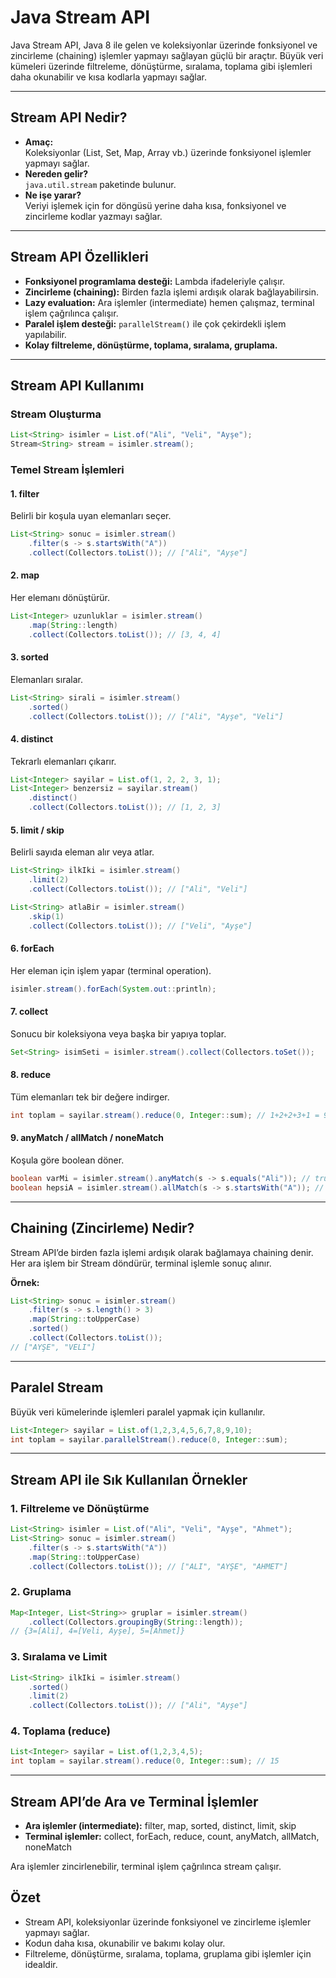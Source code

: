 # Java Stream API

Java Stream API, Java 8 ile gelen ve koleksiyonlar üzerinde fonksiyonel ve zincirleme (chaining) işlemler yapmayı sağlayan güçlü bir araçtır. Büyük veri kümeleri üzerinde filtreleme, dönüştürme, sıralama, toplama gibi işlemleri daha okunabilir ve kısa kodlarla yapmayı sağlar.

---

## Stream API Nedir?

- **Amaç:**  
  Koleksiyonlar (List, Set, Map, Array vb.) üzerinde fonksiyonel işlemler yapmayı sağlar.
- **Nereden gelir?**  
  `java.util.stream` paketinde bulunur.
- **Ne işe yarar?**  
  Veriyi işlemek için for döngüsü yerine daha kısa, fonksiyonel ve zincirleme kodlar yazmayı sağlar.

---

## Stream API Özellikleri

- **Fonksiyonel programlama desteği:** Lambda ifadeleriyle çalışır.
- **Zincirleme (chaining):** Birden fazla işlemi ardışık olarak bağlayabilirsin.
- **Lazy evaluation:** Ara işlemler (intermediate) hemen çalışmaz, terminal işlem çağrılınca çalışır.
- **Paralel işlem desteği:** `parallelStream()` ile çok çekirdekli işlem yapılabilir.
- **Kolay filtreleme, dönüştürme, toplama, sıralama, gruplama.**

---

## Stream API Kullanımı

### Stream Oluşturma

```java
List<String> isimler = List.of("Ali", "Veli", "Ayşe");
Stream<String> stream = isimler.stream();
```

### Temel Stream İşlemleri

#### 1. filter

Belirli bir koşula uyan elemanları seçer.

```java
List<String> sonuc = isimler.stream()
    .filter(s -> s.startsWith("A"))
    .collect(Collectors.toList()); // ["Ali", "Ayşe"]
```

#### 2. map

Her elemanı dönüştürür.

```java
List<Integer> uzunluklar = isimler.stream()
    .map(String::length)
    .collect(Collectors.toList()); // [3, 4, 4]
```

#### 3. sorted

Elemanları sıralar.

```java
List<String> sirali = isimler.stream()
    .sorted()
    .collect(Collectors.toList()); // ["Ali", "Ayşe", "Veli"]
```

#### 4. distinct

Tekrarlı elemanları çıkarır.

```java
List<Integer> sayilar = List.of(1, 2, 2, 3, 1);
List<Integer> benzersiz = sayilar.stream()
    .distinct()
    .collect(Collectors.toList()); // [1, 2, 3]
```

#### 5. limit / skip

Belirli sayıda eleman alır veya atlar.

```java
List<String> ilkIki = isimler.stream()
    .limit(2)
    .collect(Collectors.toList()); // ["Ali", "Veli"]

List<String> atlaBir = isimler.stream()
    .skip(1)
    .collect(Collectors.toList()); // ["Veli", "Ayşe"]
```

#### 6. forEach

Her eleman için işlem yapar (terminal operation).

```java
isimler.stream().forEach(System.out::println);
```

#### 7. collect

Sonucu bir koleksiyona veya başka bir yapıya toplar.

```java
Set<String> isimSeti = isimler.stream().collect(Collectors.toSet());
```

#### 8. reduce

Tüm elemanları tek bir değere indirger.

```java
int toplam = sayilar.stream().reduce(0, Integer::sum); // 1+2+2+3+1 = 9
```

#### 9. anyMatch / allMatch / noneMatch

Koşula göre boolean döner.

```java
boolean varMi = isimler.stream().anyMatch(s -> s.equals("Ali")); // true
boolean hepsiA = isimler.stream().allMatch(s -> s.startsWith("A")); // false
```

---

## Chaining (Zincirleme) Nedir?

Stream API’de birden fazla işlemi ardışık olarak bağlamaya chaining denir. Her ara işlem bir Stream döndürür, terminal işlemle sonuç alınır.

**Örnek:**
```java
List<String> sonuc = isimler.stream()
    .filter(s -> s.length() > 3)
    .map(String::toUpperCase)
    .sorted()
    .collect(Collectors.toList());
// ["AYŞE", "VELI"]
```

---

## Paralel Stream

Büyük veri kümelerinde işlemleri paralel yapmak için kullanılır.

```java
List<Integer> sayilar = List.of(1,2,3,4,5,6,7,8,9,10);
int toplam = sayilar.parallelStream().reduce(0, Integer::sum);
```

---

## Stream API ile Sık Kullanılan Örnekler

### 1. Filtreleme ve Dönüştürme

```java
List<String> isimler = List.of("Ali", "Veli", "Ayşe", "Ahmet");
List<String> sonuc = isimler.stream()
    .filter(s -> s.startsWith("A"))
    .map(String::toUpperCase)
    .collect(Collectors.toList()); // ["ALI", "AYŞE", "AHMET"]
```

### 2. Gruplama

```java
Map<Integer, List<String>> gruplar = isimler.stream()
    .collect(Collectors.groupingBy(String::length));
// {3=[Ali], 4=[Veli, Ayşe], 5=[Ahmet]}
```

### 3. Sıralama ve Limit

```java
List<String> ilkIki = isimler.stream()
    .sorted()
    .limit(2)
    .collect(Collectors.toList()); // ["Ali", "Ayşe"]
```

### 4. Toplama (reduce)

```java
List<Integer> sayilar = List.of(1,2,3,4,5);
int toplam = sayilar.stream().reduce(0, Integer::sum); // 15
```

---

## Stream API’de Ara ve Terminal İşlemler

- **Ara işlemler (intermediate):** filter, map, sorted, distinct, limit, skip
- **Terminal işlemler:** collect, forEach, reduce, count, anyMatch, allMatch, noneMatch

Ara işlemler zincirlenebilir, terminal işlem çağrılınca stream çalışır.

## Özet

- Stream API, koleksiyonlar üzerinde fonksiyonel ve zincirleme işlemler yapmayı sağlar.
- Kodun daha kısa, okunabilir ve bakımı kolay olur.
- Filtreleme, dönüştürme, sıralama, toplama, gruplama gibi işlemler için idealdir.
